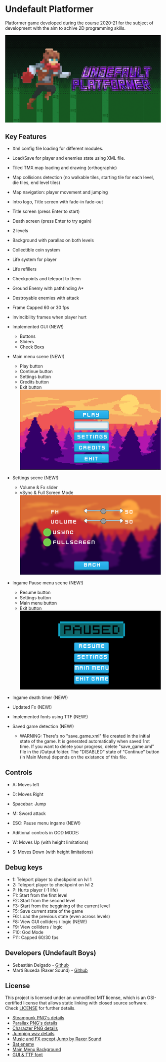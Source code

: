 # Undefault Platformer

Platformer game developed during the course 2020-21 for the subject of development with the aim to achive 2D programming skills. 

![Title Screen](https://github.com/Vinskky/PlatformerGame/blob/master/Screenshots/screenshot_title.png?raw=true)

## Key Features

 - Xml config file loading for different modules.
 - Load/Save for player and enemies state using XML file.
 - Tiled TMX map loading and drawing (orthographic)
 - Map collisions detection (no walkable tiles, starting tile for each level, die tiles, end level tiles)
 - Map navigation: player movement and jumping
 - Intro logo, Title screen with fade-in fade-out
 - Title screen (press Enter to start)
 - Death screen (press Enter to try again)
 - 2 levels
 - Background with parallax on both levels
 - Collectible coin system
 - Life system for player
 - Life refillers
 - Checkpoints and teleport to them
 - Ground Enemy with pathfinding A*
 - Destroyable enemies with attack
 - Frame Capped 60 or 30 fps
 - Invincibility frames when player hurt
 - Implemented GUI (NEW!)
     - Buttons
     - Sliders
     - Check Boxs
 - Main menu scene (NEW!)
     - Play button
     - Continue button
     - Settings button
     - Credits button
     - Exit button
     ![menuSreenshot](https://github.com/Vinskky/PlatformerGame/blob/master/Screenshots/screenshot_main_menu.png?raw=true)
     
 - Settings scene (NEW!)
     - Volume & Fx slider
     - vSync & Full Screen Mode
     ![settingsMenu](https://github.com/Vinskky/PlatformerGame/blob/master/Screenshots/screenshot_config_menu.png?raw=true)
     
 - Ingame Pause menu scene (NEW!)
     - Resume button
     - Settings button
     - Main menu button
     - Exit button
     ![pause](https://github.com/Vinskky/PlatformerGame/blob/master/Screenshots/screenshot_ingame_pause.png?raw=true)
     
 - Ingame death timer (NEW!)
 - Updated Fx (NEW!)
 - Implemented fonts using TTF (NEW!)
 - Saved game detection (NEW!)
     - WARNING: There's no "save_game.xml" file created in the initial state of the game. It is generated automatically when saved 1rst time. If you want to delete        your progress, delete "save_game.xml" file in the /Output folder. The "DISABLED" state of "Continue" button (in Main Menu) depends on the existance of this          file.
 
## Controls

 - A: Moves left
 - D: Moves Right
 - Spacebar: Jump
 - M: Sword attack
 - ESC: Pause menu ingame (NEW!)
 
 - Aditional controls in GOD MODE:
 - W: Moves Up (with height limitations)
 - S: Moves Down (with height limitations)
 
 ## Debug keys
 
 - 1: Teleport player to checkpoint on lvl 1
 - 2: Teleport player to checkpoint on lvl 2
 - P: Hurts player (-1 life)
 - F1: Start from the first level
 - F2: Start from the second level
 - F3: Start from the beggining of the current level
 - F5: Save current state of the game
 - F6: Load the previous state (even across levels)
 - F8: View GUI colliders / logic (NEW!)
 - F9: View colliders / logic
 - F10: God Mode
 - F11: Capped 60/30 fps

## Developers (Undefault Boys)

 - Sebastián Delgado - [Github](https://github.com/Vinskky)
 - Martí Buxeda (Raxer Sound) - [Github](https://github.com/BooStarGamer)

## License

This project is licensed under an unmodified MIT license, which is an OSI-certified license that allows static linking with closed source software. Check [LICENSE](LICENSE) for further details.

- [Steampunk PNG's details](https://github.com/Vinskky/PlatformerGame/blob/master/Output/Assets/maps/licence%20Steampunk%20png's)
- [Parallax PNG's details](https://github.com/Vinskky/PlatformerGame/blob/master/Output/Assets/maps/licence%20skill-desc%20png's)
- [Character PNG details](https://github.com/Vinskky/PlatformerGame/blob/master/Output/Assets/textures/Licence%20Character.png)
- [Jumping wav details](https://github.com/Vinskky/PlatformerGame/blob/master/Output/Assets/audio/fx/jump.wav%20licence)
- [Music and FX except Jump by Raxer Sound](https://lnkfi.re/EhBCPZ4v)
- [Bat enemy](https://elthen.itch.io/bat-sprite-pack)
- [Main Menu Background](https://www.deviantart.com/mockingjay1701/art/Pixel-art-landscape-525082296)
- [GUI & TTF font](https://www.kenney.nl/assets/ui-pack)
